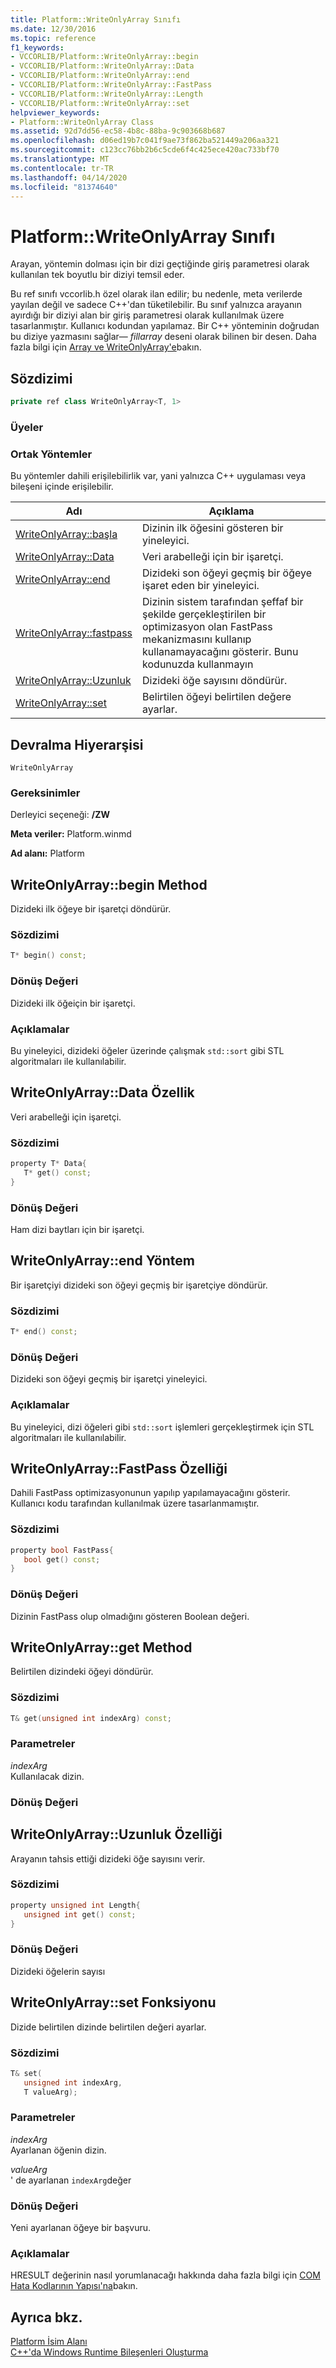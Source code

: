 ```yaml
---
title: Platform::WriteOnlyArray Sınıfı
ms.date: 12/30/2016
ms.topic: reference
f1_keywords:
- VCCORLIB/Platform::WriteOnlyArray::begin
- VCCORLIB/Platform::WriteOnlyArray::Data
- VCCORLIB/Platform::WriteOnlyArray::end
- VCCORLIB/Platform::WriteOnlyArray::FastPass
- VCCORLIB/Platform::WriteOnlyArray::Length
- VCCORLIB/Platform::WriteOnlyArray::set
helpviewer_keywords:
- Platform::WriteOnlyArray Class
ms.assetid: 92d7dd56-ec58-4b8c-88ba-9c903668b687
ms.openlocfilehash: d06ed19b7c041f9ae73f862ba521449a206aa321
ms.sourcegitcommit: c123cc76bb2b6c5cde6f4c425ece420ac733bf70
ms.translationtype: MT
ms.contentlocale: tr-TR
ms.lasthandoff: 04/14/2020
ms.locfileid: "81374640"
---
```

# <a name="platformwriteonlyarray-class"></a>Platform::WriteOnlyArray Sınıfı

Arayan, yöntemin dolması için bir dizi geçtiğinde giriş parametresi olarak kullanılan tek boyutlu bir diziyi temsil eder.

Bu ref sınıfı vccorlib.h özel olarak ilan edilir; bu nedenle, meta verilerde yayılan değil ve sadece C++'dan tüketilebilir. Bu sınıf yalnızca arayanın ayırdığı bir diziyi alan bir giriş parametresi olarak kullanılmak üzere tasarlanmıştır. Kullanıcı kodundan yapılamaz. Bir C++ yönteminin doğrudan bu diziye yazmasını sağlar— *fillarray* deseni olarak bilinen bir desen. Daha fazla bilgi için [Array ve WriteOnlyArray'e](../cppcx/array-and-writeonlyarray-c-cx.md)bakın.

## <a name="syntax"></a>Sözdizimi

```cpp
private ref class WriteOnlyArray<T, 1>
```

### <a name="members"></a>Üyeler

### <a name="public-methods"></a>Ortak Yöntemler

Bu yöntemler dahili erişilebilirlik var, yani yalnızca C++ uygulaması veya bileşeni içinde erişilebilir.

|Adı|Açıklama|
|----------|-----------------|
|[WriteOnlyArray::başla](#begin)|Dizinin ilk öğesini gösteren bir yineleyici.|
|[WriteOnlyArray::Data](#data)|Veri arabelleği için bir işaretçi.|
|[WriteOnlyArray::end](#end)|Dizideki son öğeyi geçmiş bir öğeye işaret eden bir yineleyici.|
|[WriteOnlyArray::fastpass](#fastpass)|Dizinin sistem tarafından şeffaf bir şekilde gerçekleştirilen bir optimizasyon olan FastPass mekanizmasını kullanıp kullanamayacağını gösterir. Bunu kodunuzda kullanmayın|
|[WriteOnlyArray::Uzunluk](#length)|Dizideki öğe sayısını döndürür.|
|[WriteOnlyArray::set](#set)|Belirtilen öğeyi belirtilen değere ayarlar.|

## <a name="inheritance-hierarchy"></a>Devralma Hiyerarşisi

`WriteOnlyArray`

### <a name="requirements"></a>Gereksinimler

Derleyici seçeneği: **/ZW**

**Meta veriler:** Platform.winmd

**Ad alanı:** Platform

## <a name="writeonlyarraybegin-method"></a><a name="begin"></a>WriteOnlyArray::begin Method

Dizideki ilk öğeye bir işaretçi döndürür.

### <a name="syntax"></a>Sözdizimi

```cpp
T* begin() const;
```

### <a name="return-value"></a>Dönüş Değeri

Dizideki ilk öğeiçin bir işaretçi.

### <a name="remarks"></a>Açıklamalar

Bu yineleyici, dizideki öğeler üzerinde çalışmak `std::sort` gibi STL algoritmaları ile kullanılabilir.

## <a name="writeonlyarraydata-property"></a><a name="data"></a>WriteOnlyArray::Data Özellik

Veri arabelleği için işaretçi.

### <a name="syntax"></a>Sözdizimi

```cpp
property T* Data{
   T* get() const;
}
```

### <a name="return-value"></a>Dönüş Değeri

Ham dizi baytları için bir işaretçi.

## <a name="writeonlyarrayend-method"></a><a name="end"></a>WriteOnlyArray::end Yöntem

Bir işaretçiyi dizideki son öğeyi geçmiş bir işaretçiye döndürür.

### <a name="syntax"></a>Sözdizimi

```cpp
T* end() const;
```

### <a name="return-value"></a>Dönüş Değeri

Dizideki son öğeyi geçmiş bir işaretçi yineleyici.

### <a name="remarks"></a>Açıklamalar

Bu yineleyici, dizi öğeleri gibi `std::sort` işlemleri gerçekleştirmek için STL algoritmaları ile kullanılabilir.

## <a name="writeonlyarrayfastpass-property"></a><a name="fastpass"></a>WriteOnlyArray::FastPass Özelliği

Dahili FastPass optimizasyonunun yapılıp yapılamayacağını gösterir. Kullanıcı kodu tarafından kullanılmak üzere tasarlanmamıştır.

### <a name="syntax"></a>Sözdizimi

```cpp
property bool FastPass{
   bool get() const;
}
```

### <a name="return-value"></a>Dönüş Değeri

Dizinin FastPass olup olmadığını gösteren Boolean değeri.

## <a name="writeonlyarrayget-method"></a><a name="get"></a>WriteOnlyArray::get Method

Belirtilen dizindeki öğeyi döndürür.

### <a name="syntax"></a>Sözdizimi

```cpp
T& get(unsigned int indexArg) const;
```

### <a name="parameters"></a>Parametreler

*indexArg*<br/>
Kullanılacak dizin.

### <a name="return-value"></a>Dönüş Değeri

## <a name="writeonlyarraylength-property"></a><a name="length"></a>WriteOnlyArray::Uzunluk Özelliği

Arayanın tahsis ettiği dizideki öğe sayısını verir.

### <a name="syntax"></a>Sözdizimi

```cpp
property unsigned int Length{
   unsigned int get() const;
}
```

### <a name="return-value"></a>Dönüş Değeri

Dizideki öğelerin sayısı

## <a name="writeonlyarrayset-function"></a><a name="set"></a>WriteOnlyArray::set Fonksiyonu

Dizide belirtilen dizinde belirtilen değeri ayarlar.

### <a name="syntax"></a>Sözdizimi

```cpp
T& set(
   unsigned int indexArg,
   T valueArg);
```

### <a name="parameters"></a>Parametreler

*indexArg*<br/>
Ayarlanan öğenin dizin.

*valueArg*<br/>
' de ayarlanan `indexArg`değer

### <a name="return-value"></a>Dönüş Değeri

Yeni ayarlanan öğeye bir başvuru.

### <a name="remarks"></a>Açıklamalar

HRESULT değerinin nasıl yorumlanacağı hakkında daha fazla bilgi için [COM Hata Kodlarının Yapısı'na](/windows/win32/com/structure-of-com-error-codes)bakın.

## <a name="see-also"></a>Ayrıca bkz.

[Platform İsim Alanı](platform-namespace-c-cx.md)<br/>
[C++'da Windows Runtime Bileşenleri Oluşturma](/windows/uwp/winrt-components/creating-windows-runtime-components-in-cpp)
